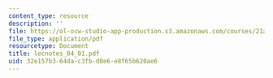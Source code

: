 ```yaml
---
content_type: resource
description: ''
file: https://ol-ocw-studio-app-production.s3.amazonaws.com/courses/21a-240-race-and-science-spring-2004/32e157b364dac3fbd0e6e8f65b620ae6_lecnotes_04_01.pdf
file_type: application/pdf
resourcetype: Document
title: lecnotes_04_01.pdf
uid: 32e157b3-64da-c3fb-d0e6-e8f65b620ae6
---
```

